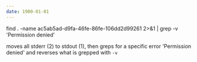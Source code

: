 ```yaml
---
date: 1900-01-01
---
```



find . -name ac5ab5ad-d9fa-46fe-86fe-106dd2d99261 2>&1 | grep -v 'Permission denied'

moves all stderr (2) to stdout (1), then greps for a specific error 'Permission denied' and reverses what is grepped with `-v`
